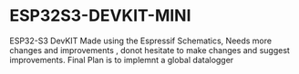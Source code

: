 # ESP32S3-DEVKIT-MINI
 ESP32-S3 DevKIT Made using the Espressif Schematics, Needs more changes and improvements , donot hesitate to make changes and suggest improvements. Final Plan is to implemnt a global datalogger
